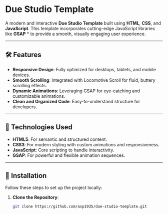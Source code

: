 # Due Studio Template

A modern and interactive **Due Studio Template** built using **HTML**, **CSS**, and **JavaScript**. This template incorporates cutting-edge JavaScript libraries like **GSAP** * to provide a smooth, visually engaging user experience.

---

## 🛠️ Features

- **Responsive Design**: Fully optimized for desktops, tablets, and mobile devices.
- **Smooth Scrolling**: Integrated with Locomotive Scroll for fluid, buttery scrolling effects.
- **Dynamic Animations**: Leveraging GSAP for eye-catching and customizable animations.
- **Clean and Organized Code**: Easy-to-understand structure for developers.

---

## 🔧 Technologies Used

- **HTML5**: For semantic and structured content.
- **CSS3**: For modern styling with custom animations and responsiveness.
- **JavaScript**: Core scripting to handle interactivity.
- **GSAP**: For powerful and flexible animation sequences.

---

## 🚀 Installation

Follow these steps to set up the project locally:

1. **Clone the Repository**:
   ```bash
   git clone https://github.com/asp1935/due-studio-template.git

